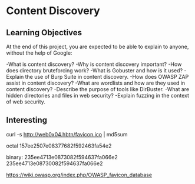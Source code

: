 # Content Discovery

## Learning Objectives
At the end of this project, you are expected to be able to explain to anyone, without the help of Google:

-What is content discovery?
-Why is content discovery important?
-How does directory bruteforcing work?
-What is Gobuster and how is it used?
-Explain the use of Burp Suite in content discovery.
-How does OWASP ZAP assist in content discovery?
-What are wordlists and how are they used in content discovery?
-Describe the purpose of tools like DirBuster.
-What are hidden directories and files in web security?
-Explain fuzzing in the context of web security.

























## Interesting

curl -s http://web0x04.hbtn/favicon.ico | md5sum

octal
157ee2507e08377682f592463fa54e2

binary:
235ee4713e0873082f594637fa066e2
235ee4713e08730082f594637fa066e2

https://wiki.owasp.org/index.php/OWASP_favicon_database
